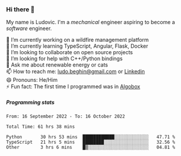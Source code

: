 ### Hi there 👋

My name is Ludovic. I'm a *mechanical* engineer aspiring to become a *software* engineer.

 🔭 I’m currently working on a wildfire management platform<br/>
 🌱 I’m currently learning TypeScript, Angular, Flask, Docker<br/>
 👯 I’m looking to collaborate on open source projects<br/>
 🤔 I’m looking for help with C++/Python bindings<br/>
 💬 Ask me about renewable energy or cats<br/>
 📫 How to reach me: ludo.beghin@gmail.com or [Linkedin](https://www.linkedin.com/in/ludovic-beghin/)<br/>
 😄 Pronouns: He/Him<br/>
 ⚡ Fun fact: The first time I programmed was in [Algobox](https://fr.wikipedia.org/wiki/Algobox)<br/>

##### Programming stats
<!--START_SECTION:waka-->

```text
From: 16 September 2022 - To: 16 October 2022

Total Time: 61 hrs 38 mins

Python       30 hrs 53 mins  ████████████░░░░░░░░░░░░░   47.71 %
TypeScript   21 hrs 5 mins   ████████░░░░░░░░░░░░░░░░░   32.56 %
Other        3 hrs 6 mins    █▒░░░░░░░░░░░░░░░░░░░░░░░   04.81 %
```

<!--END_SECTION:waka-->
